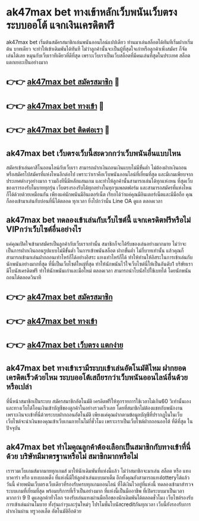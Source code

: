 # ak47max bet ทางเข้าหลักเว็บพนันเว็บตรง ระบบออโต้ แจกเงินเครดิตฟรี

ak47max bet เริ่มต้นสมัครสมาชิกเล่นพนันออนไลน์แปปเดียว ท่านมาเล่นสล็อตได้ทันทีเริ่มฝากเริ่มต้น บาทเดียว จะทำให้เข้าเดิมพันได้ทันที ไม่ว่าลูกค้านั้นจะเป็นผู้ที่สุดใจเก่าหรือลูกค้าเพิ่งสมัคร ก็จัดเล่นได้เลย หมุนกับเว็บเราทีเดียวที่ดีที่สุด เพราะเว็บเราเป็นเว็บสล็อตที่มีคนเล่นที่สุดในประเทศ สล็อตแตกเยอะเป็นอย่างมาก

## 👉👉 [ak47max bet สมัครสมาชิก](https://bit.ly/3Ckzg5n) 🎰
## 👉👉 [ak47max bet ทางเข้า](https://bit.ly/3Ckzg5n) 🎰
## 👉👉 [ak47max bet ติดต่อเรา](https://bit.ly/3Ckzg5n) 🎰

## ak47max bet เว็บตรงเว็บนี้สะดวกกว่าเว็บพนันอื่นแบบไหน
สมัครเข้าเล่นคาสิโนออนไลน์กับเว็บเรา สามารถฝากเงินถอนเงินแบบไม่มีขั้นต่ำ ไม่ต้องฝากเงินถอนหรือสมัครไปสมัครที่แห่งไหนอีกต่อไป เพราะว่าเราคือเว็บพนันออนไลน์ที่เยี่ยมที่สุด และมีเกมเพียบจากประเทศต่างๆอย่างมาก รวมถึงทีนี่มีหลักแสนเกม และทำให้ลูกค้านั้นสามารถเล่นได้ทุกแห่งหน ที่สุดเว็บของเรารองรับโมบายทุกรุ่น เว็บตรงรองรับได้ทุกอย่างในทุกๆแพลตฟอร์ม และสามารถสมัครที่แห่งไหนก็ได้ด้วยด้วยเหมือนกัน เพียงแค่นักพนันมีอินเตอร์เน็ต เรียกได้ว่าแค่คุณมีอินเตอร์เน็ตและมีมือถือ คุณก็ลองเข้ามาเล่นกับบ่อนที่นี่ได้ตลอด ทุกเวลา ยิ่งไปกว่านั้น Line OA ดูแล ตลอดเวลา

## ak47max bet ทดลองเข้าเล่นกับเว็บไซต์นี้ แจกเครดิตฟรีหรือไม่ VIPกว่าเว็บไซต์อื่นอย่างไร
แค่คุณเปิดใจเข้ามาสมัครเป็นลูกค้ากับเว็บเราเท่านั้น สมาชิกก็จะได้รับของเล่นอย่างมากมาย ไม่ว่าจะเป็นการฝากเงินถอนรูปแบบไม่มีขั้นต่ำ ในการเข้าพนันสล็อต ฝากขั้นต่ำ ไม่กี่บาทเท่านั้น แล้วคุณก็สามารถเข้ามาเล่นฝากถอนเท่าไหร่ก็ได้อย่างอิสระ แทงเท่าไหร่ก็ได้ ทำให้ท่านให้อิสระในการเข้าเล่นกับนักพนันอย่างมากที่สุด ที่นี่เป็นเว็บไซต์ใหญ่ที่สุด ทำให้นักพนันไว้ใจเว็บไซต์นี่ให้เป็นอันดับ1 บริษัทเรามีโบนัสเครดิตฟรี ทำให้นักพนันเก่าและมือใหม่ ตลอดเวลา สามารถนำโบนัสไปใช้เบทได้ โดยนักพนันถอนได้ตลอดวินาที

## 👉👉 [ak47max bet สมัครสมาชิก](https://bit.ly/3Ckzg5n)
## 👉👉 [ak47max bet ทางเข้า](https://bit.ly/3Ckzg5n)
## 👉👉 [ak47max bet เว็บตรง แตกง่าย](https://bit.ly/3Ckzg5n)

## ak47max bet ทางเข้าเรามีระบบเข้าเล่นอัตโนมัติไหม ฝากยอดเครดิตเร็วด้วยไหม ระบบออโต้เสถียรกว่าเว็บพนันออนไลน์อื่นด้วยหรือเปล่า
ที่นี่หน้าสมาชิกเป็นระบบ สมัครสมาชิกอัตโนมัติ เครดิตฟรีให้ทุกรายการใช้เวลาไม่เกิน60 วิเท่านั้นเอง และทางเว็บได้โอนเงินเข้าบัญชีของลูกค้าในอย่างรวดเร็วเลย โดยที่สมาชิกไม่ต้องแชทกับพนักงาน เพราะเงินจะเข้าที่นี่ด้วยระบบฝากถอนอัตโนมัติ เพียงแค่คุณฝากตามข้อมูลบัญชีที่ปรากฏในในเว็บ เว็บไซต์จะนำเงินของคุณเข้าเว็บเกมภายในไม่กี่ชั่วโมง เพราะเราเป็นเว็บไซต์ฝากถอนออโต้ ที่ดีที่สุด ในปัจจุบัน

## ak47max bet ทำไมคุณลูกค้าต้องเลือกเป็นสมาชิกกับทางเข้าที่นี่ด้วย บริษัทมีมาตรฐานหรือไม่ สมาชิกมากหรือไม่
เรารวมเว็บเกมส์มากมายทุกเกมส์ มาให้นักเดิมพันที่แห่งนี้แล้ว ไม่ว่าสมาชิกจะมาเล่น สล็อต หรือ แทงบาคาร่า หรือ แทงบอลเต็ง ที่แห่งนี้มีให้ลูกค้าเล่นแบบมาเต็ม อีกทั้งคุณยังสามารถแทงlotteryได้แล้ววันนี้ ค่ายพนันเว็บตรงเว็บเดียวที่รองรับครบทุกเกมออนไลน์ ที่ได้เงินไวอยู่ที่แห่งนี้ ทดลองเข้ามาสำรวจระบบเกมที่เยี่ยมที่สุด พร้อมบริการที่เร็วเป็นอย่างมาก ที่แห่งนี้เป็นมืออาชีพ ที่เปิดระบบมาเป็นเวลามากกว่า 9 ปี ดูแลลูกค้าทั่วโลก รองรับเล่นแทงผ่านมือถือของนักเดิมพันได้ตลอดชั่วโมง เว็บไซต์รองรับการเข้าเล่นผ่านโมบาย ทั้งรุ่นเก่าๆและรุ่นใหม่ๆ โปรโมชั่นโบนัสcreditกันทุกเวลา เว็บนี้ยังรองรับการฝากเงินผ่าน ทรูวอลเล็ต อัตโนมัติอีกด้วย
